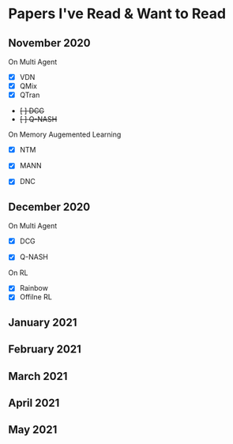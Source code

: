 # Papers I've Read & Want to Read

## November 2020

On Multi Agent
- [X] VDN
- [X] QMix
- [X] QTran
- ~~[ ] DCG~~
- ~~[ ] Q-NASH~~

On Memory Augemented Learning
- [X] NTM
- [X] MANN
- [X] DNC


## December 2020

On Multi Agent
- [X] DCG
- [X] Q-NASH


On RL
- [X] Rainbow
- [X] Offilne RL

## January 2021

## February 2021

## March 2021

## April 2021

## May 2021

